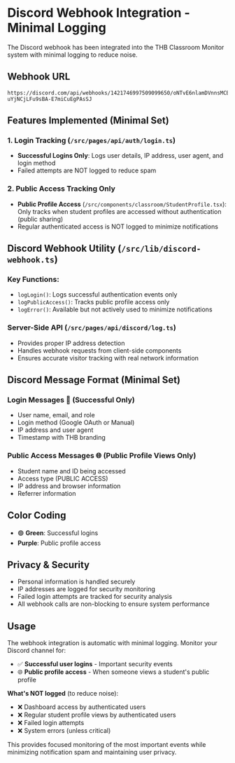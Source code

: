 # Discord Webhook Integration - Minimal Logging

The Discord webhook has been integrated into the THB Classroom Monitor system with minimal logging to reduce noise.

## Webhook URL
```
https://discord.com/api/webhooks/1421746997509099650/oNTvE6nlamDVnnsMCBztE7vU1YTfuF0bLCY9ZoQt-uYjNCjLFu9sBA-E7miCuEgPAsSJ
```

## Features Implemented (Minimal Set)

### 1. Login Tracking (`/src/pages/api/auth/login.ts`)
- **Successful Logins Only**: Logs user details, IP address, user agent, and login method
- Failed attempts are NOT logged to reduce spam

### 2. Public Access Tracking Only
- **Public Profile Access** (`/src/components/classroom/StudentProfile.tsx`): Only tracks when student profiles are accessed without authentication (public sharing)
- Regular authenticated access is NOT logged to minimize notifications

## Discord Webhook Utility (`/src/lib/discord-webhook.ts`)

### Key Functions:
- `logLogin()`: Logs successful authentication events only
- `logPublicAccess()`: Tracks public profile access only
- `logError()`: Available but not actively used to minimize notifications

### Server-Side API (`/src/pages/api/discord/log.ts`)
- Provides proper IP address detection
- Handles webhook requests from client-side components
- Ensures accurate visitor tracking with real network information

## Discord Message Format (Minimal Set)

### Login Messages 🔐 (Successful Only)
- User name, email, and role
- Login method (Google OAuth or Manual)
- IP address and user agent
- Timestamp with THB branding

### Public Access Messages 🌐 (Public Profile Views Only)
- Student name and ID being accessed
- Access type (PUBLIC ACCESS)
- IP address and browser information
- Referrer information

## Color Coding
- 🟢 **Green**: Successful logins
-  **Purple**: Public profile access

## Privacy & Security
- Personal information is handled securely
- IP addresses are logged for security monitoring
- Failed login attempts are tracked for security analysis
- All webhook calls are non-blocking to ensure system performance

## Usage
The webhook integration is automatic with minimal logging. Monitor your Discord channel for:
- ✅ **Successful user logins** - Important security events
- 🌐 **Public profile access** - When someone views a student's public profile

**What's NOT logged** (to reduce noise):
- ❌ Dashboard access by authenticated users
- ❌ Regular student profile views by authenticated users  
- ❌ Failed login attempts
- ❌ System errors (unless critical)

This provides focused monitoring of the most important events while minimizing notification spam and maintaining user privacy.